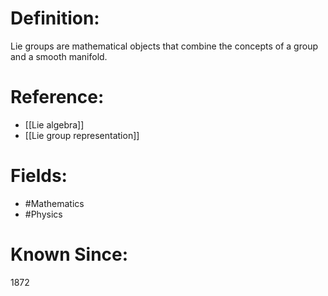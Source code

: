

# Definition:
Lie groups are mathematical objects that combine the concepts of a group and a smooth manifold.

# Reference:
- [[Lie algebra]]
- [[Lie group representation]]

# Fields: 
- #Mathematics
- #Physics

# Known Since:
1872

